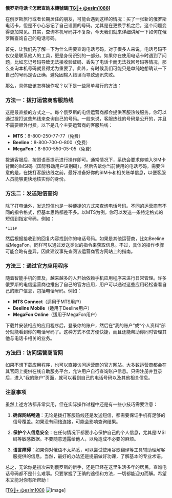 **俄罗斯电话卡怎麽查詢本機號碼[[TG💪+ @esim1088](https://t.me/s/esim1088)]**

在俄罗斯旅行或者长期居住的朋友，可能会遇到这样的情况：买了一张新的俄罗斯电话卡，但是不小心忘记了自己设置的号码。尤其是在更换手机之后，这个问题变得更加常见。其实，查询本机号码并不复杂，今天我们就来详细讲解一下如何在俄罗斯查询自己的电话号码。

首先，让我们先了解一下为什么需要查询电话号码。对于很多人来说，电话号码不仅仅是联系他人的工具，更是身份识别的一部分。如果你在使用电话卡时遇到了问题，比如忘记号码导致无法接收验证码、丢失了电话卡而无法找回号码等情况，那么查询本机号码就显得尤为重要了。此外，有时候我们可能只是单纯地想确认一下自己的号码是否正确，避免因输入错误而导致通讯失败。

那么，具体应该怎样操作呢？以下是一些简单易行的方法：

### 方法一：拨打运营商客服热线

这是最直接的方式之一。每个俄罗斯的电信运营商都会提供客服热线服务，你可以通过拨打这些热线来查询自己的号码。一般来说，客服热线的号码是公开的，并且不需要额外付费。以下是几个主要运营商的客服热线：

- **MTS**：8-800-250-77-77（免费）
- **Beeline**：8-800-700-0-800（免费）
- **MegaFon**：8-800-550-05-05（免费）

拨通客服后，按照语音提示进行操作即可。通常情况下，系统会要求你输入SIM卡背面的IMSI码（国际移动用户识别码），然后告诉你当前使用的电话号码。需要注意的是，在拨打客服热线之前，最好准备好你的SIM卡和相关账单信息，以便客服人员能够更快地核实你的身份。

### 方法二：发送短信查询

除了打电话外，发送短信也是一种便捷的方式来查询电话号码。不同的运营商有不同的指令格式，但基本思路都差不多。以MTS为例，你可以发送一条特定格式的短信到指定号码，例如：

```
*111#
```

然后根据接收到的回复内容找到你的电话号码。如果是其他运营商，比如Beeline或MegaFon，同样可以通过发送类似的指令来获取信息。不过，具体的操作步骤可能会略有差异，因此建议事先查阅该运营商官方网站上的指南。

### 方法三：通过官方应用程序

随着智能手机的普及，越来越多的人开始依赖手机应用程序来进行日常管理。许多俄罗斯的电信运营商也推出了自己的官方应用，用户可以通过这些应用轻松查看自己的账户信息，包括电话号码。例如：

- **MTS Connect**（适用于MTS用户）
- **Beeline Mobile**（适用于Beeline用户）
- **MegaFon Online**（适用于MegaFon用户）

下载并安装相应的应用程序后，登录你的账户，然后在“我的账户”或“个人资料”部分就能看到你的电话号码了。这种方式不仅方便快捷，而且还能帮助你同时管理其他与电话卡相关的业务。

### 方法四：访问运营商官网

如果不想下载应用程序，也可以直接访问运营商的官方网站。大多数运营商都会在其官网上提供在线自助服务平台，允许用户自行查询账户信息。只需注册并登录后，进入“我的账户”页面，就可以看到自己的电话号码以及其他相关信息。

### 注意事项

虽然上述方法都非常实用，但在实际操作过程中还是有一些小技巧需要注意：

1. **确保网络畅通**：无论是拨打客服热线还是发送短信，都需要保证手机有足够的信号覆盖。如果没有网络连接，可能会影响查询结果。
   
2. **保护个人信息安全**：在任何情况下都要小心保护自己的个人信息，尤其是IMSI码等敏感数据。不要随意透露给他人，以免造成不必要的麻烦。

3. **语言障碍**：如果你对俄语不太熟悉，可以尝试使用谷歌翻译等工具辅助理解客服提供的信息。当然，最好的办法还是提前做好功课，了解基本的专业术语。

总之，无论你是初次来到俄罗斯的新手，还是已经在这里生活多年的居民，查询电话号码都不是什么难事。只要掌握了正确的途径和方法，一切都能迎刃而解。希望本文能对你有所帮助！

[[TG💪+ @esim1088](https://t.me/s/esim1088) ![Image](https://i.postimg.cc/4NQfJmqS/Snipaste-2025-05-13-00-14-12.png)]